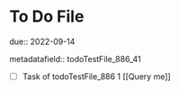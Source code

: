 # To Do File

due:: 2022-09-14

metadatafield:: todoTestFile_886_41

- [ ] Task of todoTestFile_886 1 [[Query me]]
